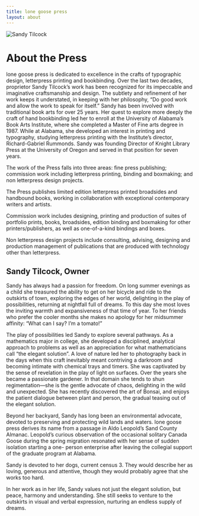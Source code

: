 ```yaml
---
title: lone goose press
layout: about
---
```


![Sandy Tilcock](/assets/img/about.png "Sandy Tilcock At the Press")

# About the Press

lone goose press is dedicated to excellence in the crafts of typographic design, letterpress printing and bookbinding. Over the last two decades, proprietor Sandy Tilcock’s work has been recognized for its impeccable and imaginative craftsmanship and design. The subtlety and refinement of her work keeps it understated, in keeping with her philosophy, “Do good work and allow the work to speak for itself.” Sandy has been involved with traditional book arts for over 25 years. Her quest to explore more deeply the craft of hand bookbinding led her to enroll at the University of Alabama’s Book Arts Institute, where she completed a Master of Fine arts degree in 1987. While at Alabama, she developed an interest in printing and typography, studying letterpress printing with the Institute’s director, Richard-Gabriel Rummonds. Sandy was founding Director of Knight Library Press at the University of Oregon and served in that position for seven years.

The work of the Press falls into three areas: fine press publishing; commission work including letterpress printing, binding and boxmaking; and non letterpress design projects.

The Press publishes limited edition letterpress printed broadsides and handbound books, working in collaboration with exceptional contemporary writers and artists.

Commission work includes designing, printing and production of suites of portfolio prints, books, broadsides, edition binding and boxmaking for other printers/publishers, as well as one-of-a-kind bindings and boxes.

Non letterpress design projects include consulting, advising, designing and production management of publications that are produced with technology other than letterpress.

## Sandy Tilcock, Owner

Sandy has always had a passion for freedom. On long summer evenings as a child she treasured the ability to get on her bicycle and ride to the outskirts of town, exploring the edges of her world, delighting in the play of possibilities, returning at nightfall full of dreams. To this day she most loves the inviting warmth and expansiveness of that time of year. To her friends who prefer the cooler months she makes no apology for her midsummer affinity: “What can I say? I’m a tomato!”

The play of possibilities led Sandy to explore several pathways. As a mathematics major in college, she developed a disciplined, analytical approach to problems as well as an appreciation for what mathematicians call “the elegant solution”. A love of nature led her to photography back in the days when this craft inevitably meant contriving a darkroom and becoming intimate with chemical trays and timers. She was captivated by the sense of revelation in the play of light on surfaces. Over the years she became a passionate gardener. In that domain she tends to shun regimentation—she is the gentle advocate of chaos, delighting in the wild and unexpected. She has recently discovered the art of Bonsai, and enjoys the patient dialogue between plant and person, the gradual teasing out of the elegant solution.

Beyond her backyard, Sandy has long been an environmental advocate, devoted to preserving and protecting wild lands and waters. lone goose press derives its name from a passage in Aldo Leopold’s Sand County Almanac. Leopold’s curious observation of the occasional solitary Canada Goose during the spring migration resonated with her sense of sudden isolation starting a one- person enterprise after leaving the collegial support of the graduate program at Alabama.

Sandy is devoted to her dogs, current census 3. They would describe her as loving, generous and attentive, though they would probably agree that she works too hard.

In her work as in her life, Sandy values not just the elegant solution, but peace, harmony and understanding. She still seeks to venture to the outskirts in visual and verbal expression, nurturing an endless supply of dreams.